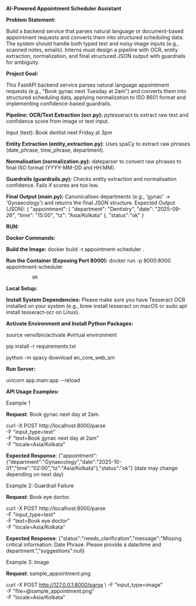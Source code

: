 **AI-Powered Appointment Scheduler Assistant**

**Problem Statement:**

Build a backend service that parses natural language or document-based appointment requests and converts them into structured scheduling data. The system should handle both typed text and noisy image inputs (e.g., scanned notes, emails). Interns must design a pipeline with OCR, entity extraction, normalization, and final structured JSON output with guardrails for ambiguity.

**Project Goal:**

This FastAPI backend service parses natural language appointment requests (e.g., "Book gynac next Tuesday at 2am") and converts them into structured scheduling data, applying normalization to ISO 8601 format and implementing confidence-based guardrails.

**Pipeline:**
**OCR/Text Extraction (ocr.py):** pytesseract to extract raw text and confidence score from image or text input.

Input (text):
Book dentist next Friday at 3pm

**Entity Extraction (entity_extraction.py)**: Uses spaCy to extract raw phrases (date_phrase, time_phrase, department).

**Normalisation (normalization.py):** dateparser to convert raw phrases to final ISO format (YYYY-MM-DD and HH:MM).

**Guardrails (guardrails.py):** Checks entity extraction and normalisation confidence. Fails if scores are too low.

**Final Output (main.py):** Canonicalises departments (e.g., 'gynac' → 'Gynaecology') and returns the final JSON structure.
Expected Output (JSON):
{
  "appointment": {
    "department": "Dentistry",
   "date": "2025-09-26",
  "time": "15:00",
  "tz": "Asia/Kolkata"
 },
 "status":"ok"
}

**RUN:**

**Docker Commands:**

**Build the Image:**
docker build -t appointment-scheduler .

**Run the Container (Exposing Port 8000):**
docker run -p 8000:8000 appointment-scheduler

              OR
              
**Local Setup:**

**Install System Dependencies:**
Please make sure you have Tesseract OCR installed on your system (e.g., brew install tesseract on macOS or sudo apt install tesseract-ocr on Linux).

**Activate Environment and Install Python Packages:**

source venv/bin/activate #virtual environment

pip install -r requirements.txt

python -m spacy download en_core_web_sm

**Run Server:**

uvicorn app.main:app --reload 


**API Usage Examples:**

Example 1 

  **Request**: Book gynac next day at 2am.
  
curl -X POST http://localhost:8000/parse \
  -F "input_type=text" \
  -F "text=Book gynac next day at 2am" \
  -F "locale=Asia/Kolkata"
  
  **Expected Response**: {"appointment":{"department":"Gynaecology","date":"2025-10-01","time":"02:00","tz":"Asia/Kolkata"},"status":"ok"} (date may change depending on next day)

Example 2: Guardrail Failure

  **Request**: Book eye doctor.
  
  curl -X POST http://localhost:8000/parse \
  -F "input_type=text" \
  -F "text=Book eye doctor" \
  -F "locale=Asia/Kolkata"
  
  **Expected Response**: {"status":"needs_clarification","message":"Missing critical information: Date Phrase. Please provide a date/time and department.","suggestions":null}


Example 3: Image

  **Request**: sample_appointment.png
  
  curl -X POST http://127.0.0.1:8000/parse \  -F "input_type=image" \
  -F "file=@sample_appointment.png" \
  -F "locale=Asia/Kolkata"
